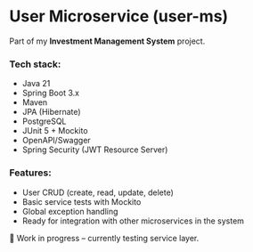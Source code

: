 # User Microservice (user-ms)

Part of my **Investment Management System** project.

### Tech stack:
- Java 21
- Spring Boot 3.x
- Maven
- JPA (Hibernate)
- PostgreSQL
- JUnit 5 + Mockito
- OpenAPI/Swagger
- Spring Security (JWT Resource Server)

### Features:
- User CRUD (create, read, update, delete)
- Basic service tests with Mockito
- Global exception handling
- Ready for integration with other microservices in the system

🚀 Work in progress – currently testing service layer.